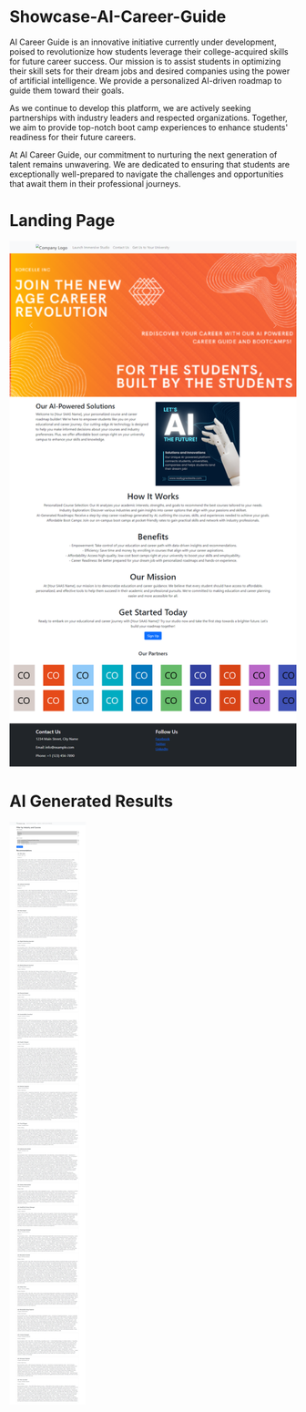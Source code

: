 # Showcase-AI-Career-Guide
AI Career Guide is an innovative initiative currently under development, poised to revolutionize how students leverage their college-acquired skills for future career success. Our mission is to assist students in optimizing their skill sets for their dream jobs and desired companies using the power of artificial intelligence. We provide a personalized AI-driven roadmap to guide them toward their goals.

As we continue to develop this platform, we are actively seeking partnerships with industry leaders and respected organizations. Together, we aim to provide top-notch boot camp experiences to enhance students' readiness for their future careers.

At AI Career Guide, our commitment to nurturing the next generation of talent remains unwavering. We are dedicated to ensuring that students are exceptionally well-prepared to navigate the challenges and opportunities that await them in their professional journeys.
# Landing Page
[![Landing Page](https://github.com/Upal113/Showcase-AI-Career-Guide/blob/main/Your-Company.png)](https://github.com/Upal113/Showcase-AI-Career-Guide/blob/main/Your-Company.png)
# AI Generated Results
![AI Generated Result](https://github.com/Upal113/Showcase-AI-Career-Guide/blob/main/ResultsPageMyApp.png)
